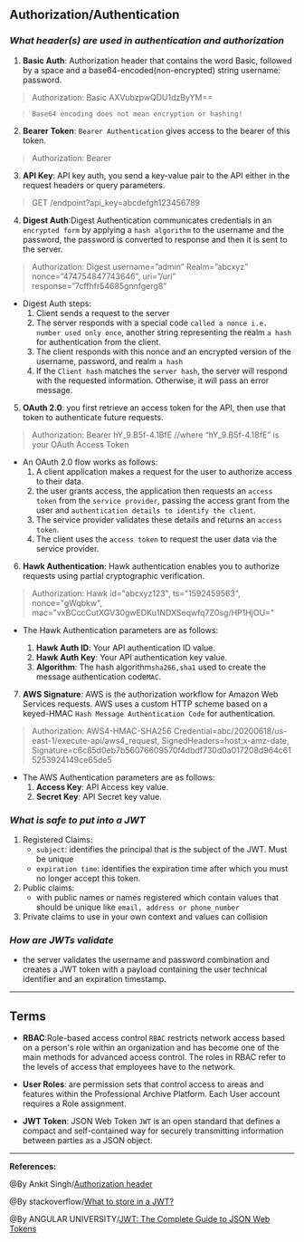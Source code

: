 ## **Authorization/Authentication**

### ***What header(s) are used in authentication and authorization***

1. **Basic Auth**: Authorization header that contains the word Basic, followed by a space and a base64-encoded(non-encrypted) string username: password.

>Authorization: Basic AXVubzpwQDU1dzByYM==

> `Base64 encoding does not mean encryption or hashing!`

2. **Bearer Token**: `Bearer Authentication` gives access to the bearer of this token.

>Authorization: Bearer <token>

3. **API Key**: API key auth, you send a key-value pair to the API either in the request headers or query parameters.

>GET /endpoint?api_key=abcdefgh123456789

4. **Digest Auth**:Digest Authentication communicates credentials in an `encrypted form` by applying a `hash algorithm` to the username and the password, the password is converted to response and then it is sent to the server. 

>Authorization: Digest username=”admin” Realm=”abcxyz” nonce=”474754847743646”, uri=”/uri” response=”7cffhfr54685gnnfgerg8”

   - Digest Auth steps:
       1. Client sends a request to the server
        2. The server responds with a special code `called a nonce i.e. number used only once`, another string representing the realm `a hash` for authentication from the client.
      3. The client responds with this nonce and an encrypted version of the username, password, and realm `a hash`
      4. If the `Client hash` matches the `server hash`, the server will respond with the requested information. Otherwise, it will pass an error message.

5. **OAuth 2.0**: you first retrieve an access token for the API, then use that token to authenticate future requests.

>Authorization: Bearer hY_9.B5f-4.1BfE
//where “hY_9.B5f-4.1BfE” is your OAuth Access Token

   - An OAuth 2.0 flow works as follows:
      1. A client application makes a request for the user to authorize access to their data.
     2. the user grants access, the application then requests an `access token` from the `service provider`, passing the access grant from the user and `authentication details to identify the client`.
     3. The service provider validates these details and returns an `access token`. 
     4. The client uses the `access token` to request the user data via the service provider.

6. **Hawk Authentication**: Hawk authentication enables you to authorize requests using partial cryptographic verification.

>Authorization: Hawk id="abcxyz123", ts="1592459563", nonce="gWqbkw", mac="vxBCccCutXGV30gwEDKu1NDXSeqwfq7Z0sg/HP1HjOU="

   - The Hawk Authentication parameters are as follows:

     1. **Hawk Auth ID**: Your API authentication ID value.
     2. **Hawk Auth Key**: Your API authentication key value.
     3. **Algorithm**: The hash algorithm`sha266,sha1` used to create the message authentication code`MAC`.

7. **AWS Signature**: AWS is the authorization workflow for Amazon Web Services requests. AWS uses a custom HTTP scheme based on a keyed-HMAC `Hash Message Authentication Code` for authentication.

>Authorization: AWS4-HMAC-SHA256 Credential=abc/20200618/us-east-1/execute-api/aws4_request, SignedHeaders=host;x-amz-date, Signature=c6c85d0eb7b56076609570f4dbdf730d0a017208d964c615253924149ce65de5

   - The AWS Authentication parameters are as follows:
      1. **Access Key**: API Access key value.
       2. **Secret Key**: API Secret key value.


### ***What is safe to put into a JWT***

1. Registered Claims:
      - `subject`: identifies the principal that is the subject of the JWT. Must be unique
     - `expiration time`: identifies the expiration time after which you must no longer accept this token. 
2. Public claims:
      - with public names or names registered which contain values that should be unique like `email, address or phone_number`
3. Private claims to use in your own context and values can collision

### ***How are JWTs validate***

- the server validates the username and password combination and creates a JWT token with a payload containing the user technical identifier and an expiration timestamp.

-----------------------------------------------

## **Terms**

- **RBAC**:Role-based access control `RBAC` restricts network access based on a person's role within an organization and has become one of the main methods for advanced access control. The roles in RBAC refer to the levels of access that employees have to the network.

- **User Roles**:  are permission sets that control access to areas and features within the Professional Archive Platform. Each User account requires a Role assignment.

- **JWT Token**: JSON Web Token `JWT` is an open standard that defines a compact and self-contained way for securely transmitting information between parties as a JSON object. 

-----------------------------------------------

**References:**

@By Ankit Singh/[Authorization header](https://www.loginradius.com/blog/async/everything-you-want-to-know-about-authorization-headers/)

@By stackoverflow/[What to store in a JWT?](https://stackoverflow.com/questions/38897514/what-to-store-in-a-jwt)

@By ANGULAR UNIVERSITY/[JWT: The Complete Guide to JSON Web Tokens](https://blog.angular-university.io/angular-jwt/)